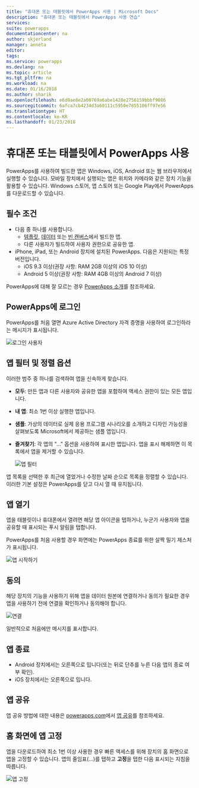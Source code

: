 ```yaml
---
title: "휴대폰 또는 태블릿에서 PowerApps 사용 | Microsoft Docs"
description: "휴대폰 또는 태블릿에서 PowerApps 사용 연습"
services: 
suite: powerapps
documentationcenter: na
author: skjerland
manager: anneta
editor: 
tags: 
ms.service: powerapps
ms.devlang: na
ms.topic: article
ms.tgt_pltfrm: na
ms.workload: na
ms.date: 01/16/2018
ms.author: sharik
ms.openlocfilehash: e6d0ae8e2a00769a6abe1428e2756159bbbf9086
ms.sourcegitcommit: 6afca7cb4234d3a60111c5950e7855106ff97e56
ms.translationtype: HT
ms.contentlocale: ko-KR
ms.lasthandoff: 01/23/2018
---
```

# <a name="use-powerapps-on-a-phone-or-a-tablet"></a>휴대폰 또는 태블릿에서 PowerApps 사용
PowerApps를 사용하여 빌드한 앱은 Windows, iOS, Android 또는 웹 브라우저에서 실행할 수 있습니다. 모바일 장치에서 실행되는 앱은 위치와 카메라와 같은 장치 기능을 활용할 수 있습니다. Windows 스토어, 앱 스토어 또는 Google Play에서 PowerApps를 다운로드할 수 있습니다.

## <a name="prerequisites"></a>필수 조건
* 다음 중 하나를 사용합니다.
  * [템플릿](get-started-test-drive.md), [데이터](get-started-create-from-data.md) 또는 [빈 캔버스](get-started-create-from-blank.md)에서 빌드한 앱.
  * 다른 사용자가 빌드하여 사용자 권한으로 공유한 앱.
* iPhone, iPad, 또는 Android 장치에 설치된 PowerApps. 다음은 지원되는 특정 버전입니다.  
  * iOS 9.3 이상(권장 사항: RAM 2GB 이상의 iOS 10 이상)
  * Android 5 이상(권장 사항: RAM 4GB 이상의 Android 7 이상)

PowerApps에 대해 잘 모르는 경우 [PowerApps 소개](getting-started.md)를 참조하세요.

## <a name="sign-in-to-powerapps"></a>PowerApps에 로그인
PowerApps를 처음 열면 Azure Active Directory 자격 증명을 사용하여 로그인하라는 메시지가 표시됩니다.  

![로그인 사용자](./media/run-app-client/run-client-login.png)

## <a name="app-filters-and-sorting-options"></a>앱 필터 및 정렬 옵션
이러한 범주 중 하나를 검색하여 앱을 신속하게 찾습니다.

* **모두**: 만든 앱과 다른 사용자와 공유한 앱을 포함하여 액세스 권한이 있는 모든 앱입니다.
* **내 앱**: 최소 1번 이상 실행한 앱입니다.
* **샘플**: 가상의 데이터로 실제 응용 프로그램 시나리오를 소개하고 디자인 가능성을 살펴보도록 Microsoft에서 제공하는 샘플 앱입니다.
* **즐겨찾기**: 각 앱의 "..." 옵션을 사용하여 표시한 앱입니다. 앱을 표시 해제하면 이 목록에서 앱을 제거할 수 있습니다.

    ![앱 필터](./media/run-app-client/run-client-applist.png)

앱 목록을 선택한 후 최근에 열었거나 수정한 날짜 순으로 목록을 정렬할 수 있습니다. 이러한 기본 설정은 PowerApps를 닫고 다시 열 때 유지됩니다.  

## <a name="open-an-app"></a>앱 열기
앱을 태블릿이나 휴대폰에서 열려면 해당 앱 아이콘을 탭하거나, 누군가 사용자와 앱을 공유할 때 표시되는 푸시 알림을 탭합니다.

PowerApps를 처음 사용할 경우 화면에는 PowerApps 종료를 위한 살짝 밀기 제스처가 표시됩니다.

![앱 시작하기](./media/run-app-client/run-client-app.png)

## <a name="give-consent"></a>동의
해당 장치의 기능을 사용하기 위해 앱을 데이터 원본에 연결하거나 동의가 필요한 경우 앱을 사용하기 전에 연결을 확인하거나 동의해야 합니다.  

![연결](./media/run-app-client/app-connection.png)

일반적으로 처음에만 메시지를 표시합니다.

## <a name="exit-the-app"></a>앱 종료
* Android 장치에서는 오른쪽으로 밉니다(또는 뒤로 단추를 누른 다음 앱의 종료 여부 확인).
* iOS 장치에서는 오른쪽으로 밉니다.

## <a name="share-the-app"></a>앱 공유
앱 공유 방법에 대한 내용은 [powerapps.com](https://web.powerapps.com)에서 [앱 공유](share-app.md)를 참조하세요.

## <a name="pin-an-app-to-the-home-screen"></a>홈 화면에 앱 고정
앱을 다운로드하여 최소 1번 이상 사용한 경우 빠른 액세스를 위해 장치의 홈 화면으로 앱을 고정할 수 있습니다. 앱의 줄임표(...)를 탭하고 **고정**을 탭한 다음 표시되는 지침을 따릅니다.

![앱 고정](./media/run-app-client/run-client-pin.png)
